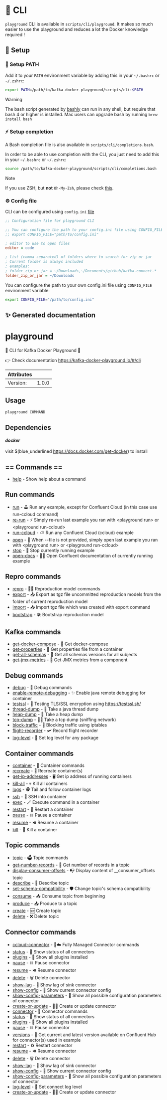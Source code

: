 # 🧠 CLI

`playground` CLI is available in `scripts/cli/playground`.
It makes so much easier to use the playground and reduces a lot the Docker knowledge required !

## 🚜 Setup

### 🦶 Setup PATH

Add it to your `PATH` environment variable by adding this in your `~/.bashrc` or `~/.zshrc`:

```bash
export PATH=/path/to/kafka-docker-playground/scripts/cli:$PATH
```

> [!WARNING]
> The bash script generated by [bashly](https://bashly.dannyb.co/) can run in any shell, but require that bash 4 or higher is installed.
> Mac users can upgrade bash by running `brew install bash`

### ⚡ Setup completion

A Bash completion file is also available in `scripts/cli/completions.bash`.

In order to be able to use completion with the CLI, you just need to add this in your `~/.bashrc` or `~/.zshrc`:

```bash
source /path/to/kafka-docker-playground/scripts/cli/completions.bash
```

> [!NOTE]
> If you use ZSH, but **not** `Oh-My-Zsh`, please check [this](https://bashly.dannyb.co/advanced/bash-completion/#completions-in-zsh).

### ⚙️ Config file 

CLI can be configured using `config.ini` [file](https://github.com/vdesabou/kafka-docker-playground/blob/master/scripts/cli/config.ini)

```ini
;; Configuration file for playground CLI

;; You can configure the path to your config.ini file using CONFIG_FILE environment variable
;; export CONFIG_FILE="path/to/config.ini"

; editor to use to open files
editor = code

; list (comma separated) of folders where to search for zip or jar
; Current folder is always included
; examples:
; folder_zip_or_jar = ~/Downloads,~/Documents/github/kafka-connect-*
folder_zip_or_jar = ~/Downloads
```

You can configure the path to your own config.ini file using `CONFIG_FILE` environment variable:

```bash
export CONFIG_FILE="/path/to/config.ini"
```

## ✨ Generated documentation

# playground

🧠 CLI for Kafka Docker Playground 🐳  
  
👉 Check documentation https://kafka-docker-playground.io/#/cli

| Attributes       | &nbsp;
|------------------|-------------
| Version:         | 1.0.0

## Usage

```bash
playground COMMAND
```

## Dependencies

#### *docker*

visit $(blue_underlined https://docs.docker.com/get-docker) to install

## == Commands ==

- [help](playground%20help) - Show help about a command

## Run commands

- [run](playground%20run) - 🕹️ Run any example, except for Confluent Cloud (in this case use run-ccloud command)
- [re-run](playground%20re-run) - ⚡ Simply re-run last example you ran with \<playground run\> or \<playground run-ccloud\>
- [run-ccloud](playground%20run-ccloud) - ⛅ Run any Confluent Cloud (ccloud) example
- [open](playground%20open) - 👐 When --file is not provided, simply open last example you ran with \<playground run\> or \<playground run-ccloud\>
- [stop](playground%20stop) - 🛑 Stop currently running example
- [open-docs](playground%20open-docs) - 🧑‍🎓 Open Confluent documentation of currently running example

## Repro commands

- [repro](playground%20repro) - 👷‍♂️ Reproduction model commands
- [export](playground%20repro%20export) - 📤 Export as tgz file uncommitted reproduction models from the folder of current reproduction model
- [import](playground%20repro%20import) - 📥 Import tgz file which was created with export command
- [bootstrap](playground%20repro%20bootstrap) - 🛠  Bootstrap reproduction model

## Kafka commands

- [get-docker-compose](playground%20get-docker-compose) - 🐋 Get docker-compose
- [get-properties](playground%20get-properties) - 📝 Get properties file from a container
- [get-all-schemas](playground%20get-all-schemas) - 🔰 Get all schemas versions for all subjects
- [get-jmx-metrics](playground%20get-jmx-metrics) - 🔢 Get JMX metrics from a component

## Debug commands

- [debug](playground%20debug) - 🐞 Debug commands
- [enable-remote-debugging](playground%20debug%20enable-remote-debugging) - ✨ Enable java remote debugging for container
- [testssl](playground%20debug%20testssl) - 🔐 Testing TLS/SSL encryption using https://testssl.sh/
- [thread-dump](playground%20debug%20thread-dump) - 🎯 Take a java thread dump
- [heap-dump](playground%20debug%20heap-dump) - 👻 Take a heap dump
- [tcp-dump](playground%20debug%20tcp-dump) - 🕵️‍♂️ Take a tcp dump (sniffing network)
- [block-traffic](playground%20debug%20block-traffic) - 🚫 Blocking traffic using iptables
- [flight-recorder](playground%20debug%20flight-recorder) - 🛩️ Record flight recorder
- [log-level](playground%20debug%20log-level) - 🧬 Set log level for any package

## Container commands

- [container](playground%20container) - 🐳 Container commands
- [recreate](playground%20container%20recreate) - 💫 Recreate container(s)
- [get-ip-addresses](playground%20container%20get-ip-addresses) - 🖥️  Get ip address of running containers
- [kill-all](playground%20container%20kill-all) - 💀 Kill all containers
- [logs](playground%20container%20logs) - 🕵️  Tail and follow container logs
- [ssh](playground%20container%20ssh) - 🛬 SSH into container
- [exec](playground%20container%20exec) - 🪄  Execute command in a container
- [restart](playground%20container%20restart) - 🔁 Restart a container
- [pause](playground%20container%20pause) - ⏸️  Pause a container
- [resume](playground%20container%20resume) - ⏯️  Resume a container
- [kill](playground%20container%20kill) - 🔫 Kill a container

## Topic commands

- [topic](playground%20topic) - 🗳 Topic commands
- [get-number-records](playground%20topic%20get-number-records) - 💯 Get number of records in a topic
- [display-consumer-offsets](playground%20topic%20display-consumer-offsets) - 📭 Display content of __consumer_offsets topic
- [describe](playground%20topic%20describe) - 🔬 Describe topic
- [set-schema-compatibility](playground%20topic%20set-schema-compatibility) - 🛡️ Change topic's schema compatibility
- [consume](playground%20topic%20consume) - 📥 Consume topic from beginning
- [produce](playground%20topic%20produce) - 📤 Produce to a topic
- [create](playground%20topic%20create) - 🆕 Create topic
- [delete](playground%20topic%20delete) - ❌ Delete topic

## Connector commands

- [ccloud-connector](playground%20ccloud-connector) - 🔗☁️ Fully Managed Connector commands
- [status](playground%20ccloud-connector%20status) - 🧩 Show status of all connectors
- [plugins](playground%20ccloud-connector%20plugins) - 🎨 Show all plugins installed
- [pause](playground%20ccloud-connector%20pause) - ⏸️  Pause connector
- [resume](playground%20ccloud-connector%20resume) - ⏯️  Resume connector
- [delete](playground%20ccloud-connector%20delete) - 🗑️  Delete connector
- [show-lag](playground%20ccloud-connector%20show-lag) - 🐢 Show lag of sink connector
- [show-config](playground%20ccloud-connector%20show-config) - 🧰 Show current connector config
- [show-config-parameters](playground%20ccloud-connector%20show-config-parameters) - 🔩 Show all possible configuration parameters of connector
- [create-or-update](playground%20ccloud-connector%20create-or-update) - 🧑‍🎨  Create or update connector
- [connector](playground%20connector) - 🔗 Connector commands
- [status](playground%20connector%20status) - 🧩 Show status of all connectors
- [plugins](playground%20connector%20plugins) - 🎨 Show all plugins installed
- [pause](playground%20connector%20pause) - ⏸️  Pause connector
- [versions](playground%20connector%20versions) - 🧞 Get current and latest version available on Confluent Hub for connector(s) used in example
- [restart](playground%20connector%20restart) - ♻️  Restart connector
- [resume](playground%20connector%20resume) - ⏯️  Resume connector
- [delete](playground%20connector%20delete) - 🗑️  Delete connector
- [show-lag](playground%20connector%20show-lag) - 🐢 Show lag of sink connector
- [show-config](playground%20connector%20show-config) - 🧰 Show current connector config
- [show-config-parameters](playground%20connector%20show-config-parameters) - 🔩 Show all possible configuration parameters of connector
- [log-level](playground%20connector%20log-level) - 🧬 Set connect log level
- [create-or-update](playground%20connector%20create-or-update) - 🧑‍🎨  Create or update connector


